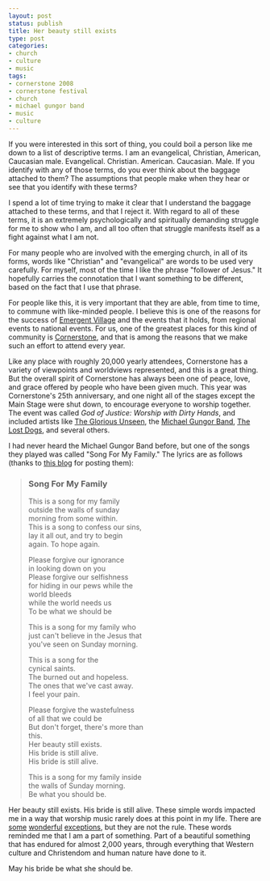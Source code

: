 ```yaml
---
layout: post
status: publish
title: Her beauty still exists
type: post
categories:
- church
- culture
- music
tags:
- cornerstone 2008
- cornerstone festival
- church
- michael gungor band
- music
- culture
---
```

If you were interested in this sort of thing, you could boil a person like me down to a list of descriptive terms. I am an evangelical, Christian, American, Caucasian male. Evangelical. Christian. American. Caucasian. Male. If you identify with any of those terms, do you ever think about the baggage attached to them? The assumptions that people make when they hear or see that you identify with these terms?

I spend a lot of time trying to make it clear that I understand the baggage attached to these terms, and that I reject it. With regard to all of these terms, it is an extremely psychologically and spiritually demanding struggle for me to show who I am, and all too often that struggle manifests itself as a fight against what I am not.

For many people who are involved with the emerging church, in all of its forms, words like "Christian" and "evangelical" are words to be used very carefully. For myself, most of the time I like the phrase "follower of Jesus." It hopefully carries the connotation that I want something to be different, based on the fact that I use that phrase.

For people like this, it is very important that they are able, from time to time, to commune with like-minded people. I believe this is one of the reasons for the success of <a href="http://emergentvillage.org/">Emergent Village</a> and the events that it holds, from regional events to national events. For us, one of the greatest places for this kind of community is <a href="http://www.cornerstonefestival.com/">Cornerstone</a>, and that is among the reasons that we make such an effort to attend every year.

Like any place with roughly 20,000 yearly attendees, Cornerstone has a variety of viewpoints and worldviews represented, and this is a great thing. But the overall spirit of Cornerstone has always been one of peace, love, and grace offered by people who have been given much. This year was Cornerstone's 25th anniversary, and one night all of the stages except the Main Stage were shut down, to encourage everyone to worship together. The event was called <em>God of Justice: Worship with Dirty Hands</em>, and included artists like <a href="http://www.thegloriousunseen.com/">The Glorious Unseen</a>, the <a href="http://www.michaelgungor.com/">Michael Gungor Band</a>, <a href="http://www.thelostdogs.com/">The Lost Dogs</a>, and several others.

I had never heard the Michael Gungor Band before, but one of the songs they played was called "Song For My Family." The lyrics are as follows (thanks to <a href="http://aborilla.blogspot.com/2007/10/song-for-my-family.html">this blog</a> for posting them):
<blockquote><h3>Song For My Family</h3>
<p>This is a song for my family<br />
outside the walls of sunday<br />
morning from some within.<br />
This is a song to confess our sins,<br />
lay it all out, and try to begin<br />
again. To hope again.</p>
<p>Please forgive our ignorance<br />
in looking down on you<br />
Please forgive our selfishness<br />
for hiding in our pews while the<br />
world bleeds<br />
while the world needs us<br />
To be what we should be</p>
<p>This is a song for my family who<br />
just can't believe in the Jesus that<br />
you've seen on Sunday morning.</p>
<p>This is a song for the<br />
cynical saints.<br />
The burned out and hopeless.<br />
The ones that we've cast away.<br />
I feel your pain.</p>
<p>Please forgive the wastefulness<br />
of all that we could be<br />
But don't forget, there's more than<br />
this.<br />
Her beauty still exists.<br />
His bride is still alive.<br />
His bride is still alive.</p>
<p>This is a song for my family inside<br />
the walls of Sunday morning.<br />
Be what you should be.</p></blockquote>
Her beauty still exists. His bride is still alive. These simple words impacted me in a way that worship music rarely does at this point in my life. There are <a href="http://www.thevioletburning.com/">some</a> <a href="http://www.thegloriousunseen.com/">wonderful</a> <a href="http://www.jasonupton.net/com/">exceptions</a>, but they are not the rule. These words reminded me that I am a part of something. Part of a beautiful something that has endured for almost 2,000 years, through everything that Western culture and Christendom and human nature have done to it.

May his bride be what she should be.
